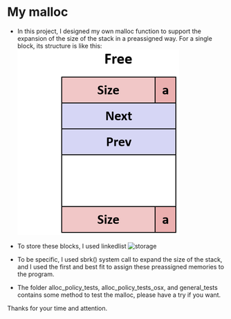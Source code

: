 # My malloc

- In this project, I designed my own malloc function to support the expansion of the size of the stack in a preassigned way.
For a single block, its structure is like this:
![block](/image/block.png)
- To store these blocks, I used linkedlist
![storage](/image/linkedlist)

- To be specific, I used sbrk() system call to expand the size of the stack, and I used the first and best fit to assign these preassigned memories to the program.


- The folder alloc_policy_tests, alloc_policy_tests_osx, and general_tests contains some method to test the malloc, please have a try if you want.

Thanks for your time and attention.

